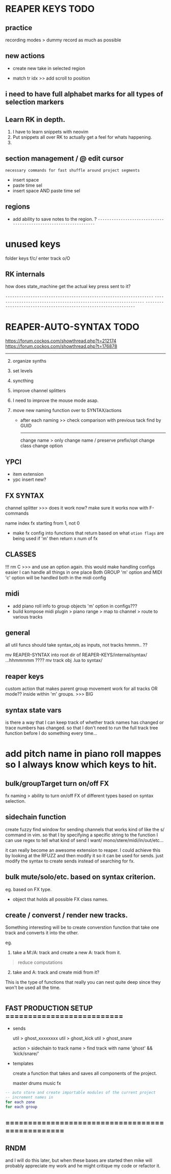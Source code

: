 # REAPER KEYS TODO

## practice

recording modes > dummy record as much as possible

## new actions

- create new take in selected region

- match tr idx >> add scroll to position

## i need to have full alphabet marks for all types of selection markers

## Learn RK in depth.

1. I have to learn snippets with neovim
2. Put snippets all over RK to actually get a feel for whats happening.
3.

## section management / @ edit cursor

`necessary commands for fast shuffle around project segments`

- insert space
- paste time sel
- insert space AND paste time sel

## regions

- add ability to save notes to the region. ?
  `-----------------------------------------------------------------`

# unused keys

folder keys f/c/<TAB>
enter track o/O

## RK internals

how does state_machine get the actual key press sent to it?

`-----------------------------------------------------------------`
`-----------------------------------------------------------------`
`-----------------------------------------------------------------`

# REAPER-AUTO-SYNTAX TODO

https://forum.cockos.com/showthread.php?t=212174
https://forum.cockos.com/showthread.php?t=176878

---

2. organize synths
3. set levels
4. syncthing
5. improve channel splitters
6. I need to improve the mouse mode asap.
7. move new naming function over to SYNTAX/actions

   - after each naming >> check comparison with previous tack find by GUID

     ***

     change name > only change name / preserve prefix/opt
     change class
     change option

## YPCI

- item extension
- ypc insert new?

## FX SYNTAX

channel splitter >>> does it work now?
make sure it works now with F-commands

name index fx starting from 1, not 0

- make fx config into functions that return based on what `otion flags` are being used
  if 'm' then return x num of fx

## CLASSES

!!! rm C >>> and use an option again. this would make handling configs easier
I can handle all things in one place
Both GROUP 'm' option and MIDI 'c' option will be handled both in the midi config

## midi

- add piano roll info to group objects 'm' option in configs???
- build kompose midi plugin > piano range > map to channel > route to various tracks

## general

all util funcs should take syntax_obj as inputs, not tracks hmmm.. ??

mv REAPER-SYNTAX into root dir of REAPER-KEYS/internal/syntax/ ...hhmmmmm ????
mv track obj .lua to syntax/

## reaper keys

custom action that makes parent group movement work for all tracks OR mode??
inside within 'm' groups. >>> BIG

## syntax state vars

is there a way that I can keep track of whether track names has changed or trace numbers has changed.
so that I don't need to run the full track tree function before I do something every time...

# add pitch name in piano roll mappes so I always know which keys to hit.

## bulk/groupTarget turn on/off FX

fx naming > ability to turn on/off FX of different types based on syntax selection.

## sidechain function

create fuzzy find window for sending channels that works kind of like the
s/ command in vim. so that I by specifying a specific string to the function
I can use regex to tell what kind of send I want/ mono/stere/midi/in/out/etc...

it can really become an awesome extension to reaper. I could achieve this by looking at
the RFUZZ and then modify it so it can be used for sends. just modify the syntax to create
sends instead of searching for fx.

## bulk mute/solo/etc. based on syntax criterion.

eg. based on FX type.

- object that holds all possible FX class names.

## create / converst / render new tracks.

Something interesting will be to create converstion function
that take one track and converts it into the other.

eg.

1. take a M:/A: track and create a new A: track from it.

> reduce computations

2. take and A: track and create midi from it?

This is the type of functions that really you can nest quite deep since they won't
be used all the time.

```

```

## FAST PRODUCTION SETUP ==========================

- sends

  util > ghost_xxxxxxxx
  util > ghost_kick
  util > ghost_snare

  action > sidechain to track name > find track with name 'ghost' && 'kick/snare/'

- templates

  create a function that takes and saves all components of the project.

  master
  drums
  music
  fx

```lua
-- auto store and create importable modules of the current project
-- increment names in
for each zone
for each group
```

## ================================================

## RNDM

and I will do this later, but when these bases are started then mike will probably
appreciate my work and he might critique my code or refactor it.
